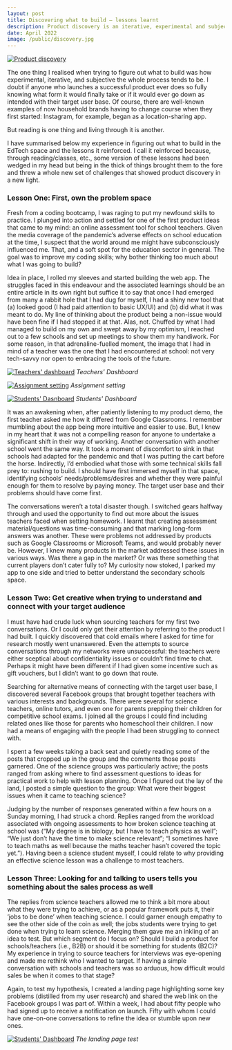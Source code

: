 ```yaml
---
layout: post
title: Discovering what to build — lessons learnt
description: Product discovery is an iterative, experimental and subjective process, with the chances of boiling the ocean and having to pivot many times over being high. Regardless of what I’d read before, finding compelling products to build in the EdTech space was an illuminating experience.
date: April 2022
image: /public/discovery.jpg
---
```


[![Product discovery](/public/discovery.jpg)](/public/discovery.jpg)

The one thing I realised when trying to figure out what to build was how experimental, iterative, and subjective the whole process tends to be. I doubt if anyone who launches a successful product ever does so fully knowing what form it would finally take or if it would ever go down as intended with their target user base. Of course, there are well-known examples of now household brands having to change course when they first started: Instagram, for example, began as a location-sharing app.

But reading is one thing and living through it is another.

I have summarised below my experience in figuring out what to build in the EdTech space and the lessons it reinforced. I call it reinforced because, through reading/classes, etc., some version of these lessons had been wedged in my head but being in the thick of things brought them to the fore and threw a whole new set of challenges that showed product discovery in a new light.

### Lesson One: First, own the problem space

Fresh from a coding bootcamp, I was raging to put my newfound skills to practice. I plunged into action and settled for one of the first product ideas that came to my mind: an online assessment tool for school teachers. Given the media coverage of the pandemic’s adverse effects on school education at the time, I suspect that the world around me might have subconsciously influenced me. That, and a soft spot for the education sector in general. The goal was to improve my coding skills; why bother thinking too much about what I was going to build?

Idea in place, I rolled my sleeves and started building the web app. The struggles faced in this endeavour and the associated learnings should be an entire article in its own right but suffice it to say that once I had emerged from many a rabbit hole that I had dug for myself, I had a shiny new tool that (a) looked good (I had paid attention to basic UX/UI) and (b) did what it was meant to do. My line of thinking about the product being a non-issue would have been fine if I had stopped it at that. Alas, not. Chuffed by what I had managed to build on my own and swept away by my optimism, I reached out to a few schools and set up meetings to show them my handiwork. For some reason, in that adrenaline-fuelled moment, the image that I had in mind of a teacher was the one that I had encountered at school: not very tech-savvy nor open to embracing the tools of the future.

[![Teachers' dashboard](/public/mojo-1.png)](/public/mojo-1.png)
*Teachers' Dashboard*

[![Assignment setting](/public/mojo-2.png)](/public/mojo-2.png)
*Assignment setting*

[![Students' Dasnboard](/public/mojo-3.png)](/public/mojo-3.png)
*Students' Dashboard*

It was an awakening when, after patiently listening to my product demo, the first teacher asked me how it differed from Google Classrooms. I remember mumbling about the app being more intuitive and easier to use. But, I knew in my heart that it was not a compelling reason for anyone to undertake a significant shift in their way of working. Another conversation with another school went the same way. It took a moment of discomfort to sink in that schools had adapted for the pandemic and that I was putting the cart before the horse. Indirectly, I’d embodied what those with some technical skills fall prey to: rushing to build. I should have first immersed myself in that space, identifying schools’ needs/problems/desires and whether they were painful enough for them to resolve by paying money. The target user base and their problems should have come first.

The conversations weren’t a total disaster though. I switched gears halfway through and used the opportunity to find out more about the issues teachers faced when setting homework. I learnt that creating assessment material/questions was time-consuming and that marking long-form answers was another. These were problems not addressed by products such as Google Classrooms or Microsoft Teams, and would probably never be. However, I knew many products in the market addressed these issues in various ways. Was there a gap in the market? Or was there something that current players don’t cater fully to? My curiosity now stoked, I parked my app to one side and tried to better understand the secondary schools space.


### Lesson Two: Get creative when trying to understand and connect with your target audience

I must have had crude luck when sourcing teachers for my first two conversations. Or I could only get their attention by referring to the product I had built. I quickly discovered that cold emails where I asked for time for research mostly went unanswered. Even the attempts to source conversations through my networks were unsuccessful: the teachers were either sceptical about confidentiality issues or couldn’t find time to chat. Perhaps it might have been different if I had given some incentive such as gift vouchers, but I didn’t want to go down that route.

Searching for alternative means of connecting with the target user base, I discovered several Facebook groups that brought together teachers with various interests and backgrounds. There were several for science teachers, online tutors, and even one for parents prepping their children for competitive school exams. I joined all the groups I could find including related ones like those for parents who homeschool their children. I now had a means of engaging with the people I had been struggling to connect with.

I spent a few weeks taking a back seat and quietly reading some of the posts that cropped up in the group and the comments those posts garnered. One of the science groups was particularly active; the posts ranged from asking where to find assessment questions to ideas for practical work to help with lesson planning. Once I figured out the lay of the land, I posted a simple question to the group: What were their biggest issues when it came to teaching science?

Judging by the number of responses generated within a few hours on a Sunday morning, I had struck a chord. Replies ranged from the workload associated with ongoing assessments to how broken science teaching at school was (“My degree is in biology, but I have to teach physics as well”; “We just don’t have the time to make science relevant”; “I sometimes have to teach maths as well because the maths teacher hasn’t covered the topic yet.”). Having been a science student myself, I could relate to why providing an effective science lesson was a challenge to most teachers.

### Lesson Three: Looking for and talking to users tells you something about the sales process as well

The replies from science teachers allowed me to think a bit more about what they were trying to achieve, or as a popular framework puts it, their ‘jobs to be done’ when teaching science. I could garner enough empathy to see the other side of the coin as well; the jobs students were trying to get done when trying to learn science. Merging them gave me an inkling of an idea to test. But which segment do I focus on? Should I build a product for schools/teachers (i.e., B2B) or should it be something for students (B2C)? My experience in trying to source teachers for interviews was eye-opening and made me rethink who I wanted to target. If having a simple conversation with schools and teachers was so arduous, how difficult would sales be when it comes to that stage?

Again, to test my hypothesis, I created a landing page highlighting some key problems (distilled from my user research) and shared the web link on the Facebook groups I was part of. Within a week, I had about fifty people who had signed up to receive a notification on launch. Fifty with whom I could have one-on-one conversations to refine the idea or stumble upon new ones.

[![Students' Dashboard](/public/mojo-4.png)](/public/mojo-4.png)
*The landing page test*


